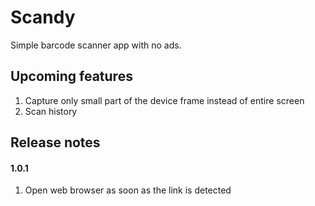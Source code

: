 # Scandy
Simple barcode scanner app with no ads.

## Upcoming features
1. Capture only small part of the device frame instead of entire screen
1. Scan history

## Release notes
#### 1.0.1
1. Open web browser as soon as the link is detected